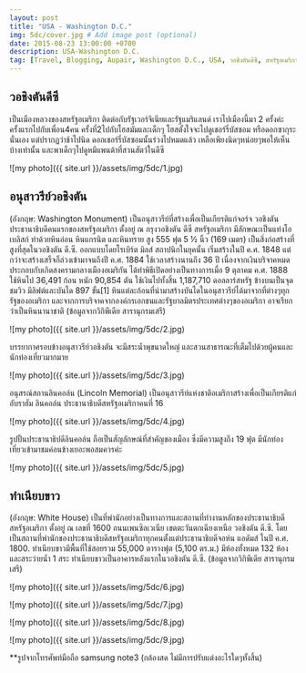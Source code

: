 ```yaml
---
layout: post
title: "USA - Washington D.C."
img: 5dc/cover.jpg # Add image post (optional)
date: 2015-08-23 13:00:00 +0700
description: USA-Washington D.C.
tag: [Travel, Blogging, Aupair, Washington D.C., USA, วอชิงตันดีซี, สหรัฐอเมริกา]
---
```


## วอชิงตันดีซี  
เป็นเมืองหลวงของสหรัฐอเมริกา ติดต่อกับรัฐเวอร์จิเนียและรัฐแมริแลนด์ เราไปเมืองนี้มา 2 ครั้งค่ะ ครั้งแรกไปกับเพื่อน4คน ครั้งที่2ไปกับโฮสมัมและเด็กๆ โฮสตั้งใจจะไปดูเชอร์รี่บัสซอม หรือดอกซากุระนั่นเอง แต่ปรากฏว่าช้าไปนิด ดอกเชอร์รี่บัสซอมนั้นร่วงไปหมดแล้ว เหลือเพียงนิดๆหน่อยๆพอให้เห็นบ้างเท่านั้น  และพาเด็กๆไปดูหมีแพนด้าที่สวนสัตว์ในดีซี

![my photo]({{ site.url }}/assets/img/5dc/1.jpg)

## อนุสาวรีย์วอชิงตัน
(อังกฤษ: Washington Monument) เป็นอนุสาวรีย์ที่สร้างเพื่อเป็นเกียรติแก่จอร์จ วอชิงตัน ประธานาธิบดีคนแรกของสหรัฐอเมริกา ตั้งอยู่ ณ กรุงวอชิงตัน ดีซี สหรัฐอเมริกา มีลักษณะเป็นแท่งโอเบลิสก์ ทำด้วยหินอ่อน หินแกรนิต และหินทราย สูง 555 ฟุต 5 ½ นิ้ว (169 เมตร) เป็นสิ่งก่อสร้างที่สูงที่สุดในวอชิงตัน ดี.ซี. ออกแบบโดยโรเบิร์ต มิลส์ สถาปนิกในยุคนั้น เริ่มสร้างในปี ค.ศ. 1848 แต่กว่าจะสร้างเสร็จก็ล่วงเข้ามาจนถึงปี ค.ศ. 1884 ใช้เวลาสร้างนานถึง 36 ปี เนื่องจากเงินบริจาคหมด ประกอบกับเกิดสงครามกลางเมืองอเมริกัน ได้ทำพิธีเปิดอย่างเป็นทางการเมื่อ 9 ตุลาคม ค.ศ. 1888 ใช้หินไป 36,491 ก้อน หนัก 90,854 ตัน ใช้เงินไปทั้งสิ้น 1,187,710 ดอลลาร์สหรัฐ ข้างบนเป็นจุดชมวิว มีลิฟต์และบันได 897 ขั้น[1] หินแต่ละก้อนที่นำมาสร้างบันไดในอนุสาวรีย์ได้มาจากที่ต่างๆทุกรัฐของอเมริกา และจากการบริจาคจากองค์กรเอกชนและรัฐบาลมิตรประเทศต่างๆของอเมริกา อาจเรียกว่าเป็นหินนานาชาติ (ข้อมูลจากวิกิพีเดีย สารานุกรมเสรี)

![my photo]({{ site.url }}/assets/img/5dc/2.jpg)

บรรยากาศรอบข้างอนุสาวรีย์วอชิงตัน จะมีสระน้ำพุขนาดใหญ่ และสวนสาธารณะที่เต็มไปด้วยผู้คนและนักท่องเที่ยวมากมาย

![my photo]({{ site.url }}/assets/img/5dc/3.jpg)

อนุสรณ์สถานลินคอล์น (Lincoln Memorial) เป็นอนุสาวรีย์แห่งชาติอเมริกาสร้างเพื่อเป็นเกียรติแก่อับราฮัม ลินคอล์น ประธานาธิบดีสหรัฐอเมริกาคนที่ 16

![my photo]({{ site.url }}/assets/img/5dc/4.jpg)

รูปปั้นประธานาธิปดีลินคอล์น ถือเป็นสัญลักษณ์ที่สำคัญของเมือง ซึ่งมีความสูงถึง 19 ฟุต มีนักท่องเที่ยวเข้ามาชมค่อนข้างเยอะพอสมควรค่ะ

![my photo]({{ site.url }}/assets/img/5dc/5.jpg)

## ทำเนียบขาว  
(อังกฤษ: White House) เป็นที่พำนักอย่างเป็นทางการและสถานที่ทำงานหลักของประธานาธิบดีสหรัฐอเมริกา ตั้งอยู่ ณ เลขที่ 1600 ถนนเพนซิลเวเนีย เขตตะวันตกเฉียงเหนือ วอชิงตัน ดี.ซี. โดยเป็นสถานที่พำนักของประธานาธิบดีสหรัฐอเมริกาทุกคนตั้งแต่ประธานาธิบดีจอห์น แอดัมส์ ในปี ค.ศ. 1800. ทำเนียบขาวมีพื้นที่ใช้สอยรวม 55,000 ตารางฟุต (5,100 ตร.ม.) มีห้องทั้งหมด 132 ห้อง และสระว่ายน้ำ 1 สระ ทำเนียบขาวเป็นอาคารหลังแรกในวอชิงตัน ดี.ซี. (ข้อมูลจากวิกิพีเดีย สารานุกรมเสรี)

![my photo]({{ site.url }}/assets/img/5dc/6.jpg)

![my photo]({{ site.url }}/assets/img/5dc/7.jpg)

![my photo]({{ site.url }}/assets/img/5dc/8.jpg)

![my photo]({{ site.url }}/assets/img/5dc/9.jpg)


**รูปจากโทรศัพท์มือถือ samsung note3 (กล้องสด ไม่มีการปรับแต่งอะไรใดๆทั้งสิ้น)
